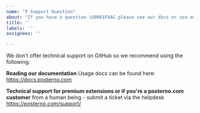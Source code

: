 ```yaml
---
name: "❓ Support Question"
about: "If you have a question \U0001F4AC please see our docs or use our forums or helpdesk."
title: ''
labels: ''
assignees: ''

---
```


We don't offer technical support on GitHub so we recommend using the following:

**Reading our documentation**
Usage docs can be found here: https://docs.posterno.com

**Technical support for premium extensions or if you're a posterno.com customer**
from a human being - submit a ticket via the helpdesk https://posterno.com/support/
